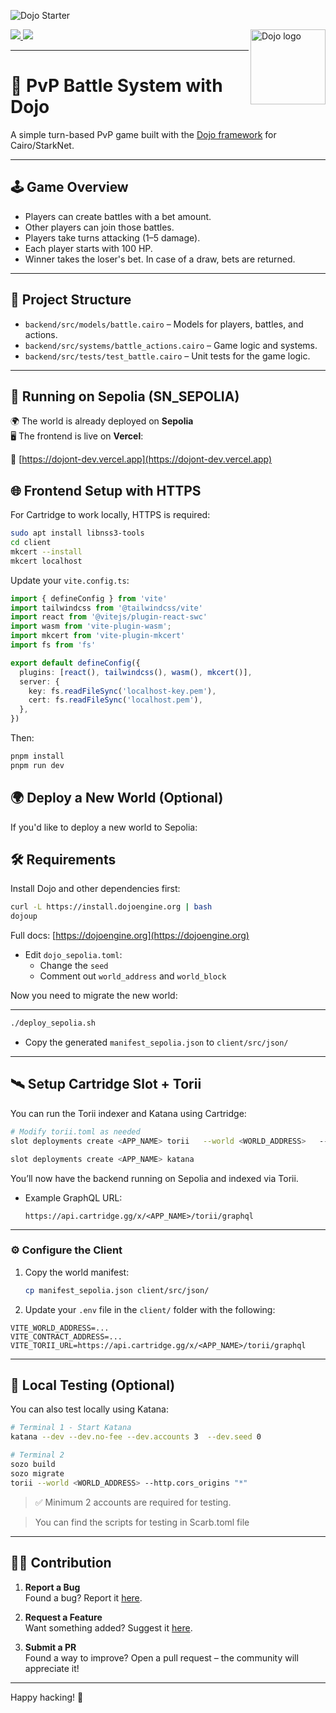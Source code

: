 
![Dojo Starter](./backend/assets/cover.png)

<picture>
  <source media="(prefers-color-scheme: dark)" srcset=".github/mark-dark.svg">
  <img alt="Dojo logo" align="right" width="120" src=".github/mark-light.svg">
</picture>

<a href="https://x.com/ohayo_dojo">
  <img src="https://img.shields.io/twitter/follow/dojostarknet?style=social"/>
</a>
<a href="https://github.com/dojoengine/dojo/stargazers">
  <img src="https://img.shields.io/github/stars/dojoengine/dojo?style=social"/>
</a>


---

# 🧪 PvP Battle System with Dojo

A simple turn-based PvP game built with the [Dojo framework](https://dojoengine.org) for Cairo/StarkNet.

---

## 🕹️ Game Overview

- Players can create battles with a bet amount.
- Other players can join those battles.
- Players take turns attacking (1–5 damage).
- Each player starts with 100 HP.
- Winner takes the loser's bet. In case of a draw, bets are returned.

---

## 📁 Project Structure

- `backend/src/models/battle.cairo` – Models for players, battles, and actions.
- `backend/src/systems/battle_actions.cairo` – Game logic and systems.
- `backend/src/tests/test_battle.cairo` – Unit tests for the game logic.

---

## 🚀 Running on Sepolia (SN_SEPOLIA)

🌍 The world is already deployed on **Sepolia**  
🖥️ The frontend is live on **Vercel**:

🔗 [https://dojont-dev.vercel.app](https://dojont-dev.vercel.app)




## 🌐 Frontend Setup with HTTPS

For Cartridge to work locally, HTTPS is required:

```bash
sudo apt install libnss3-tools
cd client
mkcert --install
mkcert localhost
```

Update your `vite.config.ts`:

```ts
import { defineConfig } from 'vite'
import tailwindcss from '@tailwindcss/vite'
import react from '@vitejs/plugin-react-swc'
import wasm from 'vite-plugin-wasm';
import mkcert from 'vite-plugin-mkcert'
import fs from 'fs'

export default defineConfig({
  plugins: [react(), tailwindcss(), wasm(), mkcert()],
  server: {
    key: fs.readFileSync('localhost-key.pem'),
    cert: fs.readFileSync('localhost.pem'),
  },
})
```

Then:

```bash
pnpm install
pnpm run dev
```



## 🌍 Deploy a New World (Optional)

If you'd like to deploy a new world to Sepolia:

## 🛠️ Requirements

Install Dojo and other dependencies first:

```bash
curl -L https://install.dojoengine.org | bash
dojoup
```

Full docs: [https://dojoengine.org](https://dojoengine.org)



- Edit `dojo_sepolia.toml`:
  - Change the `seed`
  - Comment out `world_address` and `world_block`

Now you need to migrate the new world:

---
```bash
./deploy_sepolia.sh
```

- Copy the generated `manifest_sepolia.json` to `client/src/json/`

---

## 🛰️ Setup Cartridge Slot + Torii

You can run the Torii indexer and Katana using Cartridge:

```bash
# Modify torii.toml as needed
slot deployments create <APP_NAME> torii   --world <WORLD_ADDRESS>   --rpc <RPC_ADDRESS>   --config <TORII_CONFIG_FILE>

slot deployments create <APP_NAME> katana
```

You’ll now have the backend running on Sepolia and indexed via Torii.

- Example GraphQL URL:
  ```
  https://api.cartridge.gg/x/<APP_NAME>/torii/graphql
  ```

---

### ⚙️ Configure the Client

1. Copy the world manifest:
   ```bash
   cp manifest_sepolia.json client/src/json/
   ```

2. Update your `.env` file in the `client/` folder with the following:

```
VITE_WORLD_ADDRESS=...
VITE_CONTRACT_ADDRESS=...
VITE_TORII_URL=https://api.cartridge.gg/x/<APP_NAME>/torii/graphql
```

---
## 🧪 Local Testing (Optional)

You can also test locally using Katana:

```bash
# Terminal 1 - Start Katana
katana --dev --dev.no-fee --dev.accounts 3  --dev.seed 0

# Terminal 2
sozo build
sozo migrate
torii --world <WORLD_ADDRESS> --http.cors_origins "*"
```

> ✅ Minimum 2 accounts are required for testing.

> You can find the scripts for testing in Scarb.toml file

---


## 🧑‍💻 Contribution

1. **Report a Bug**  
   Found a bug? Report it [here](https://github.com/dojoengine/dojo-starter/issues).

2. **Request a Feature**  
   Want something added? Suggest it [here](https://github.com/dojoengine/dojo-starter/issues).

3. **Submit a PR**  
   Found a way to improve? Open a pull request – the community will appreciate it!

---

Happy hacking! 🚀
